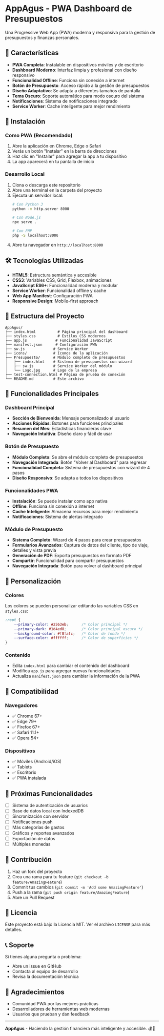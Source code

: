 # AppAgus - PWA Dashboard de Presupuestos

Una Progressive Web App (PWA) moderna y responsiva para la gestión de presupuestos y finanzas personales.

## 🚀 Características

- **PWA Completa**: Instalable en dispositivos móviles y de escritorio
- **Dashboard Moderno**: Interfaz limpia y profesional con diseño responsivo
- **Funcionalidad Offline**: Funciona sin conexión a internet
- **Botón de Presupuesto**: Acceso rápido a la gestión de presupuestos
- **Diseño Adaptativo**: Se adapta a diferentes tamaños de pantalla
- **Tema Oscuro**: Soporte automático para modo oscuro del sistema
- **Notificaciones**: Sistema de notificaciones integrado
- **Service Worker**: Cache inteligente para mejor rendimiento

## 📱 Instalación

### Como PWA (Recomendado)
1. Abre la aplicación en Chrome, Edge o Safari
2. Verás un botón "Instalar" en la barra de direcciones
3. Haz clic en "Instalar" para agregar la app a tu dispositivo
4. La app aparecerá en tu pantalla de inicio

### Desarrollo Local
1. Clona o descarga este repositorio
2. Abre una terminal en la carpeta del proyecto
3. Ejecuta un servidor local:
   ```bash
   # Con Python 3
   python -m http.server 8000
   
   # Con Node.js
   npx serve .
   
   # Con PHP
   php -S localhost:8000
   ```
4. Abre tu navegador en `http://localhost:8000`

## 🛠️ Tecnologías Utilizadas

- **HTML5**: Estructura semántica y accesible
- **CSS3**: Variables CSS, Grid, Flexbox, animaciones
- **JavaScript ES6+**: Funcionalidad moderna y modular
- **Service Worker**: Funcionalidad offline y cache
- **Web App Manifest**: Configuración PWA
- **Responsive Design**: Mobile-first approach

## 📁 Estructura del Proyecto

```
AppAgus/
├── index.html          # Página principal del dashboard
├── styles.css          # Estilos CSS modernos
├── app.js             # Funcionalidad JavaScript
├── manifest.json      # Configuración PWA
├── sw.js             # Service Worker
├── icons/            # Iconos de la aplicación
├── Presupuesto/      # Módulo completo de presupuestos
│   ├── index.html    # Sistema de presupuestos con wizard
│   ├── sw.js         # Service Worker del módulo
│   └── Logo.jpg      # Logo de la empresa
├── test-connection.html # Página de prueba de conexión
└── README.md         # Este archivo
```

## 🎯 Funcionalidades Principales

### Dashboard Principal
- **Sección de Bienvenida**: Mensaje personalizado al usuario
- **Acciones Rápidas**: Botones para funciones principales
- **Resumen del Mes**: Estadísticas financieras clave
- **Navegación Intuitiva**: Diseño claro y fácil de usar

### Botón de Presupuesto
- **Módulo Completo**: Se abre el módulo completo de presupuestos
- **Navegación Integrada**: Botón "Volver al Dashboard" para regresar
- **Funcionalidad Completa**: Sistema de presupuestos con wizard de 4 pasos
- **Diseño Responsivo**: Se adapta a todos los dispositivos

### Funcionalidades PWA
- **Instalación**: Se puede instalar como app nativa
- **Offline**: Funciona sin conexión a internet
- **Cache Inteligente**: Almacena recursos para mejor rendimiento
- **Notificaciones**: Sistema de alertas integrado

### Módulo de Presupuesto
- **Sistema Completo**: Wizard de 4 pasos para crear presupuestos
- **Formularios Avanzados**: Captura de datos del cliente, tipo de viaje, detalles y vista previa
- **Generación de PDF**: Exporta presupuestos en formato PDF
- **Compartir**: Funcionalidad para compartir presupuestos
- **Navegación Integrada**: Botón para volver al dashboard principal

## 🔧 Personalización

### Colores
Los colores se pueden personalizar editando las variables CSS en `styles.css`:

```css
:root {
    --primary-color: #2563eb;      /* Color principal */
    --primary-dark: #1d4ed8;       /* Color principal oscuro */
    --background-color: #f8fafc;   /* Color de fondo */
    --surface-color: #ffffff;      /* Color de superficies */
}
```

### Contenido
- Edita `index.html` para cambiar el contenido del dashboard
- Modifica `app.js` para agregar nuevas funcionalidades
- Actualiza `manifest.json` para cambiar la información de la PWA

## 📱 Compatibilidad

### Navegadores
- ✅ Chrome 67+
- ✅ Edge 79+
- ✅ Firefox 67+
- ✅ Safari 11.1+
- ✅ Opera 54+

### Dispositivos
- ✅ Móviles (Android/iOS)
- ✅ Tablets
- ✅ Escritorio
- ✅ PWA instalada

## 🚀 Próximas Funcionalidades

- [ ] Sistema de autenticación de usuarios
- [ ] Base de datos local con IndexedDB
- [ ] Sincronización con servidor
- [ ] Notificaciones push
- [ ] Más categorías de gastos
- [ ] Gráficos y reportes avanzados
- [ ] Exportación de datos
- [ ] Múltiples monedas

## 🤝 Contribución

1. Haz un fork del proyecto
2. Crea una rama para tu feature (`git checkout -b feature/AmazingFeature`)
3. Commit tus cambios (`git commit -m 'Add some AmazingFeature'`)
4. Push a la rama (`git push origin feature/AmazingFeature`)
5. Abre un Pull Request

## 📄 Licencia

Este proyecto está bajo la Licencia MIT. Ver el archivo `LICENSE` para más detalles.

## 📞 Soporte

Si tienes alguna pregunta o problema:

- Abre un issue en GitHub
- Contacta al equipo de desarrollo
- Revisa la documentación técnica

## 🎉 Agradecimientos

- Comunidad PWA por las mejores prácticas
- Desarrolladores de herramientas web modernas
- Usuarios que prueban y dan feedback

---

**AppAgus** - Haciendo la gestión financiera más inteligente y accesible. 💰📱
